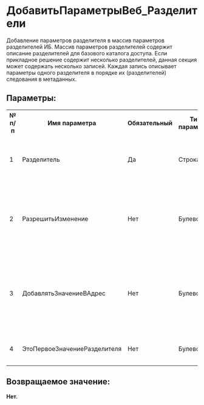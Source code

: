 ﻿
<h1>ДобавитьПараметрыВеб_Разделители</h1>
<p class="funcdesc">Добавление параметров разделителя в массив параметров разделителей ИБ.
Массив параметров разделителей содержит описание разделителей для базового
каталога доступа. Если прикладное решение содержит несколько разделителей,
данная секция может содержать несколько записей. Каждая запись описывает параметры
одного разделителя в порядке их (разделителей) следования в метаданных.<br /></p><h2>Параметры:</h2><table>
<tr>
  <th height="16" width="10%"><b>№ п/п</b></th>
  <th height="16" width="20%"><b>Имя параметра</b></th>
  <th height="16" width="10%"><b>Обязательный</b></th>
  <th height="16" width="20%"><b>Тип параметра</b></th>
  <th height="16" width="40%"><b>Описание</b></th>	
</tr><tr>
  <td >1</td>
  <td >Разделитель</td>
  <td >Да</td>
  <td >Строка</td>
  <td >явное указание значения разделителя, который находится на этой позиции.</td>	
</tr><tr>
  <td >2</td>
  <td >РазрешитьИзменение</td>
  <td >Нет</td>
  <td >Булево</td>
  <td >Параметр управляет возможностью изменения значения
разделителя из кода прикладного решения.</td>	
</tr><tr>
  <td >3</td>
  <td >ДобавлятьЗначениеВАдрес</td>
  <td >Нет</td>
  <td >Булево</td>
  <td >определяет необходимость присутствия значения
данного разделителя в адресе публикуемой информационной базы</td>	
</tr><tr>
  <td >4</td>
  <td >ЭтоПервоеЗначениеРазделителя</td>
  <td >Нет</td>
  <td >Булево</td>
  <td >флаг для инициализации массива параметров.</td>	
</tr></table><h2>Возвращаемое значение:</h2>
<b>Нет. </b><br />
